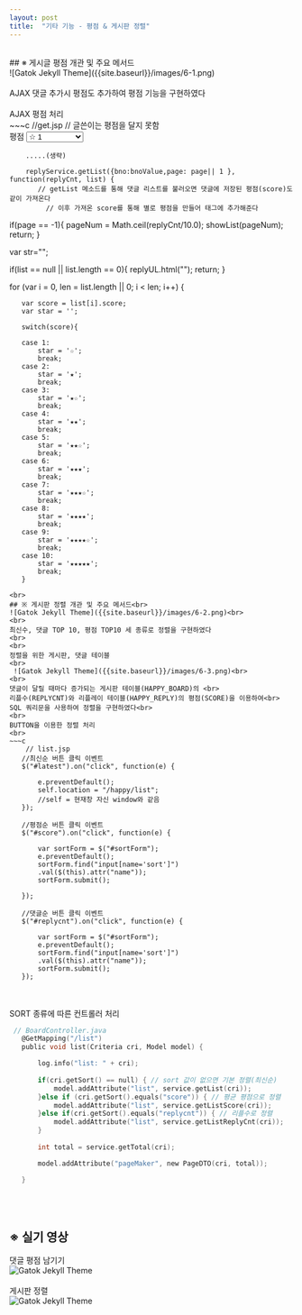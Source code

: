 ```yaml
---
layout: post
title:  "기타 기능 - 평점 & 게시판 정렬"
---
```

<br>
## ※ 게시글 평점 개관 및 주요 메서드<br>
 ![Gatok Jekyll Theme]({{site.baseurl}}/images/6-1.png)<br>
<br>
 AJAX 댓글 추가시 평점도 추가하여 평점 기능을 구현하였다
<br>
 <br>
 AJAX 평점 처리<br>
 ~~~c
 //get.jsp
 				<c:if test="${pinfo.username != board.writer}"> // 글쓴이는 평점을 달지 못함
					<div class="form-group">
						<label>평점</label> 
            <select class="form-control" id='score'> // select 태그로 사용자가 택한 점수(1~10)을 저장
							<option value="1">☆ 1</option>
							<option value="2">★ 2</option>
							<option value="3">★☆ 3</option>
							<option value="4">★★ 4</option>
							<option value="5">★★☆ 5</option>
							<option value="6">★★★ 6</option>
							<option value="7">★★★☆ 7</option>
							<option value="8">★★★★ 8</option>
							<option value="9">★★★★☆ 9</option>
							<option value="10">★★★★★ 10</option>
						</select>
					</div>
				</c:if>
        
        .....(생략)
        
        replyService.getList({bno:bnoValue,page: page|| 1 }, function(replyCnt, list) {
           // getList 메소드를 통해 댓글 리스트를 불러오면 댓글에 저장된 평점(score)도 같이 가져온다
	         // 이후 가져온 score를 통해 별로 평점을 만들어 태그에 추가해준다
  if(page == -1){
    pageNum = Math.ceil(replyCnt/10.0);
    showList(pageNum);
    return;
  } 
    
   var str="";
   
   if(list == null || list.length == 0){
	   replyUL.html("");
	   return;
   }
   
   
   for (var i = 0, len = list.length || 0; i < len; i++) {
	   
	   var score = list[i].score;
	   var star = '';
	   
	   switch(score){
	   
	   case 1: 
		   star = '☆';
		   break;
	   case 2: 
		   star = '★';
		   break;
	   case 3: 
		   star = '★☆';
		   break;
	   case 4: 
		   star = '★★';
		   break;		   
	   case 5: 
		   star = '★★☆';
		   break;
	   case 6: 
		   star = '★★★';
		   break;
	   case 7: 
		   star = '★★★☆';
		   break;
	   case 8: 
		   star = '★★★★';
		   break;
	   case 9: 
		   star = '★★★★☆';
		   break;
	   case 10: 
		   star = '★★★★★';
		   break;		   
	   }
        
 ~~~
<br>
## ※ 게시판 정렬 개관 및 주요 메서드<br>
 ![Gatok Jekyll Theme]({{site.baseurl}}/images/6-2.png)<br>
<br>
 최신수, 댓글 TOP 10, 평점 TOP10 세 종류로 정렬을 구현하였다
<br>
 <br>
 정렬을 위한 게시판, 댓글 테이블
 <br>
  ![Gatok Jekyll Theme]({{site.baseurl}}/images/6-3.png)<br>
<br>
 댓글이 달릴 때마다 증가되는 게시판 테이블(HAPPY_BOARD)의 <br>
 리플수(REPLYCNT)와 리플레이 테이블(HAPPY_REPLY)의 평점(SCORE)을 이용하여<br>
 SQL 쿼리문을 사용하여 정렬을 구현하였다<br>
 <br>
 BUTTON을 이용한 정렬 처리
 <br>
 ~~~c
     // list.jsp
 	//최신순 버튼 클릭 이벤트
	$("#latest").on("click", function(e) {

		e.preventDefault();
		self.location = "/happy/list";
		//self = 현재창 자신 window와 같음
	});
						
	//평점순 버튼 클릭 이벤트
	$("#score").on("click", function(e) {

		var sortForm = $("#sortForm");
		e.preventDefault();
		sortForm.find("input[name='sort']")
		.val($(this).attr("name"));
		sortForm.submit();
							
	});
						
	//댓글순 버튼 클릭 이벤트
	$("#replycnt").on("click", function(e) {

		var sortForm = $("#sortForm");
		e.preventDefault();
		sortForm.find("input[name='sort']")
		.val($(this).attr("name"));
		sortForm.submit();
	});
 ~~~
  <br><br>
 SORT 종류에 따른 컨트롤러 처리
 <br>
 ~~~c
  // BoardController.java
 	@GetMapping("/list")
	public void list(Criteria cri, Model model) {

		log.info("list: " + cri);
		
		if(cri.getSort() == null) { // sort 값이 없으면 기본 정렬(최신순)
			model.addAttribute("list", service.getList(cri));
		}else if (cri.getSort().equals("score")) { // 평균 평점으로 정렬
			model.addAttribute("list", service.getListScore(cri));
		}else if(cri.getSort().equals("replycnt")) { // 리플수로 정렬
			model.addAttribute("list", service.getListReplyCnt(cri));
		}
		
		int total = service.getTotal(cri);

		model.addAttribute("pageMaker", new PageDTO(cri, total));

	}
 ~~~
   <br>
 <br>
  
## ※ 실기 영상<br>
 댓글 평점 남기기<br>
  ![Gatok Jekyll Theme]({{site.baseurl}}/images/6-1.gif)
 <br><br>
 게시판 정렬<br>
  ![Gatok Jekyll Theme]({{site.baseurl}}/images/6-2.gif)
